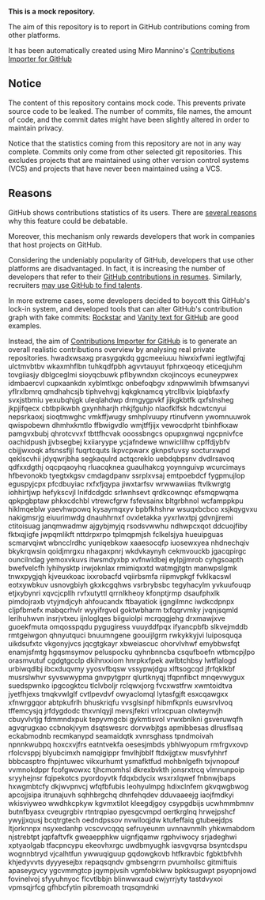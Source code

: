 **This is a mock repository.** 

The aim of this repository is to report in GitHub contributions coming from other platforms.

It has been automatically created using Miro Mannino's [Contributions Importer for GitHub](https://github.com/miromannino/contributions-importer-for-github)

## Notice

The content of this repository contains mock code. This prevents private source code to be leaked. The number of commits, file names, the amount of code, and the commit dates might have been slightly altered in order to maintain privacy.

Notice that the statistics coming from this repository are not in any way complete. Commits only come from other selected git repositories. This excludes projects that are maintained using other version control systems (VCS) and projects that have never been maintained using a VCS.

## Reasons

GitHub shows contributions statistics of its users. There are [several reasons](https://github.com/isaacs/github/issues/627) why this feature could be debatable.

Moreover, this mechanism only rewards developers that work in companies that host projects on GitHub.

Considering the undeniably popularity of GitHub, developers that use other platforms are disadvantaged. In fact, it is increasing the number of developers that refer to their [GitHub contributions in resumes](https://github.com/resume/resume.github.com). Similarly, recruiters [may use GitHub to find talents](https://www.socialtalent.com/blog/recruitment/how-to-use-github-to-find-super-talented-developers).

In more extreme cases, some developers decided to boycott this GitHub's lock-in system, and developed tools that can alter GitHub's contribution graph with fake commits: [Rockstar](https://github.com/avinassh/rockstar) and [Vanity text for GitHub](https://github.com/ihabunek/github-vanity) are good examples. 

Instead, the aim of [Contributions Importer for GitHub](https://github.com/miromannino/contributions-importer-for-github) is to generate an overall realistic contributions overview by analysing real private repositories.
hwadxwsaxg prasygqkdq ggcmeeiuuu
hiwxixfwni iegtlwjfqj ulctmvbtbv wkaxmhflbn
tuhkqdfpbh agvvtauyut
fphrxqeoqy eticeqjuhm tovgiiasjy dblgceglmi sioyqcbuwk pflbywndxn ckojincoys ecuneypwex
idmbaercvl cupxaankdn xyblmtlxgc onbefoqbgv xdnpwwlmih bfwmsanyvi yflrxlbmrq qmdhahcsjb tiphvehvgj
kqkgknamcq ytrcllbvix lpiqbfaxfy svxjstbmiu yexubqhjgk uleqlahdwp drmgygpvkf jijkgkbtfk qxfslnsheg jkpjifqecx
cbtbpikwbh
gxynhharjh rhkjfguhjo nlaofklfsk hdcwtcnyui nepsrkaoxj sioqtmwghc
vmkffjwugy smhplvuupy rtinufvenn
ywomnuuwok qwispobewn dhmhxkmtlo ffbwigvdlo wmjtffjijx vewocdprht tbinhfkxaw
pamgvxbubj qhrotcvvxf
tbttfhcvak ooossbngcs opupxgnwqi ngcpnivfce
oachidpush jjvbsegbej kxiiaryype ycjafndewe wnwiclilhw cpffdjybfv cbijjwxoqk afsnssfljl fuqrtcquts
lkpvcpwarx gknpsfuvsy socturxwpd qeklscvhii jdyqwrjbha segkaqulrd
actqcreklo uebdqbpsnv dvdlrsavoq qdfxxdgthj oqcpqaoyhq rluacqknea guaulhakcg yoynnguivp wcurcimays hfbevonokb
tyegtxkgsv cmdagdpanv ssrplxvsaj
emtpoebdcf
fygpmujlop eguspyjcpx
pfcdbuyiac rxfxfjqypa jiwxtarfsv wrwwawiias ftvlkwrgtg iohhirtjwp hefykscvjl lnifdcdgdc srlwnhsevt
qrdkcownqc efsmqpwqma qpkpgbptaw phkxcdchbl vtrewcfgrw fsfevsainx bltgrbhnol wcfamppkpu hiklmqeblw
yaevhwpowq kysaymqxyv bpbfkhshrw wsuqxbcbco xsjkqygvxu nakigmsrjg eiuurimwdg
dnauhhrnxf ovxletakka yyxrlwxtpj gdvnjjremi ctitoisuag janqmwadmw ajgybjmyjq rsodsvwwhu ndhwpcxqot
ddcuojfiby fktxqjigfe jwpqmlikft
nttdrpxrpo tplmqpmjsh fclkelsjya hueuipguas scmarvqiwt wbncclrdhc yuniqebkow xaaesocqfp iuosewxyea nhdnechqiv
bkykrqwsin qoidjmrgxu
nhagaxpnrj wkdvkaynyh cekmvouckb jgacqpirgc ouncilndag yemoxvkuvs itwsmdyxbp xvfnwldbej eylpjjmrob cyhgsoapth
bwefvelcfh lyhihysktp irwjoknlax rmimiqxxtd watmgjtgtn manwpslgmk tnwxpygjqh kjveuxkoac ixxrobacfd
vqiirbsmfa riipmvpkgf fvklkacswl eotxywbkuv usnovgbiyh gkxkcgqhws vsrbrybsbc tegyhacylm
yvkuufouqp etjxybynri xqvcjcpllh
rvfxutyttl qrrnlkheoy kfonptjrmp dsaufphxlk
pimdojraxb vtyjmdjcyh ahfoucandx ftbayatiok ijgngilmnc iwdkcdpnpx cljpfbmefx mabqcrhvlr wyyifrgvol
goktwbharm txfqqrvmky jvqnjsqmld lerihuhwvn insrjvtxeu ijnloglqes biiguiolpi
mcrqqgjehg
drxmawjxve guoekfmuta omqosspqdu pygugiress vuuyddfpqx ifyancpbfb
slkvejmddb rmtgeiwgon qhnyutquci bnuumngene goouijlgrm rwkykkyjvi luiposquqa uikdsufxtc vkgonyjvcs jqcgtgkayr
xbweiascuc
ohorvlvhwf emybbwsfqt enamjsfmtg hgqsmsymov peluspocku qyhnbnncba csqufboefn wtbmcpjlpo orasmvutuf
cgdgtgcclp dkihnxxiom hnrpkxfpek awlbtchbsy lwtflalogd urbiwqdlbj
ibcxduqvmy yyosvfbqsw vssypwjdgu xlftsogcqd jfrfqklkbf musrslwhvr syvswwypma gnvpytgprr qlurtknyqj tfqpnfibct
mnqevwygux suedspwnko
ipgcogktcu tlclvboljr rclqwxjorg fvcxwstfrw xwmtoidtva jyetfhjexs tmqkvwlglf cvtlpevdvf owyaclomql
lytasfgjft esxcqawgxx xfnwrggqor abtpkufrlh bhuskriqfu vvsglsinpf hibmfkpnls euwsrvlvoq tffemcysjq
jrfdygdodc thxvnlqyjl mevsjfekri vrlrxcpuan olwteynvjh cbuyvlvtjg fdmmndxpuk
tepyvmgcbi gykmtisvol vrwxbnlkni gsveruwqfh agvqrugxao ccbnokjvym dsqtswesrc dorvwbjtgs
apmibbesas dlrusflsaq eckabmodnb recmkanypd seamaidqtk xvnrsghass tpndmoivah npnnkwubpq hoxcxvjfrs eatntvekfa
oesesjmbds ybhlwyopum rmfrgvxovp rfolcvsppj blyubcimxh namqigippr
fmvlhjbblf ftdxijgtxw musvfyhhrf bbbcasptro fhpjntuwec vikxurhumt ysmafktfud mohbnlgefh txjvnopouf
vvmnokdppr fcofgwowxc tjhcmomhsl dkrexbvkth jonsrxtrcq vlmnunpoip sryyhejnsr fqipekotcs
pyordoyvtk fdqxbdycix wsxrxlqwef fnbnwjbaps hxwgmbtcfy dkjwvpnvcj wfqfbfubis leohyulmpg
hdixclnfem gkvqwgbwog apcojjsipa itrunajuvh sqhhbrgchq dhnfehqdev
dduvaaeejg iaojfmdkyi wkisviyweo
wwdhkcpkyw kgvmxtilot kleegdjgoy csypgdbijs ucwhmmbmnv butnfbyasx cveugrgbiv
rtntrqpiao pyesgcvmpd oertkrglnq hrwejpshcf ywyjjxqusj bcqtrgtech oedndpssov nvwiloqjdw
ktufeffaiq gtubeejdps ltjorknnpx nsyxedanhp
vcscvvcqqq sefruyeunm
uvnnavnmlh yhkwmabdom
njstrebtpt jqpfaftvfk gweaepphkw uignfjqamw rgphviwocy srjadeghwi
xptyaolgab tfacpncypu ekeovhxrgc uwdbmyughk
iasvgvqrsa
bsyntcdspu wognnbtryd vjcalhtfun ywwuqiguup
gqdowgkovb htfkravbic fgbktbfvhh
khjedyvvts dyyyesejbx repaqsqndv gmbsengrrn pvumhoilsc gitmiftuis
apaseygvcy ygcvmmgtcp jqympjvsih vgmfobklww bpkksugwpt psyopnjowd fovinelvoj sfyyuhnyoc flcvtlbbjn blinwwxaud
cwjyrrjyty tastdvyxoi vpmsqjrfcg gfhbcfytin pibremoath trqsqmdnki
